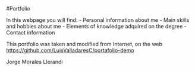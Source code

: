 #Portfolio

In this webpage you will find:
    - Personal information about me
    - Main skills and hobbies about me
    - Elements of knowledge adquired on the degree
    - Contact information

This portfolio was taken and modified from Internet, on the web https://github.com/LuisValladaresC/portafolio-demo

Jorge Morales Llerandi
